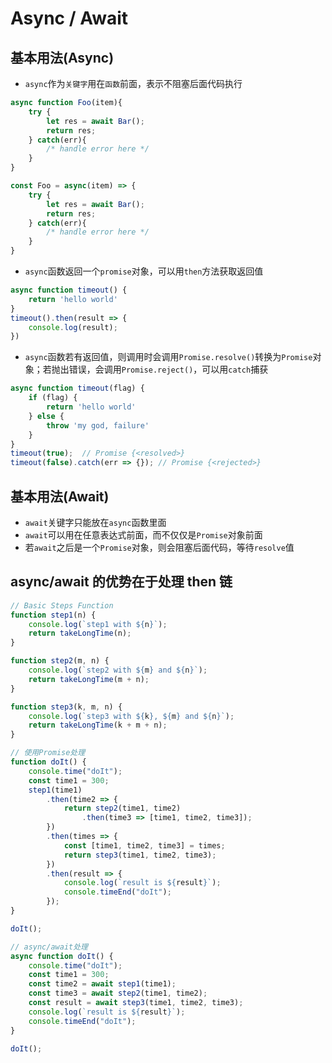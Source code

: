 # Async / Await

## 基本用法(Async)

- `async`作为`关键字`用在`函数`前面，表示不阻塞后面代码执行

```js
async function Foo(item){
    try {
        let res = await Bar();
        return res;
    } catch(err){
        /* handle error here */
    }
}

const Foo = async(item) => {
    try {
        let res = await Bar();
        return res;
    } catch(err){
        /* handle error here */
    }
}
```

- `async`函数返回一个`promise`对象，可以用`then`方法获取返回值
  
```js
async function timeout() {
    return 'hello world'
}
timeout().then(result => {
    console.log(result);
})
```

- `async`函数若有返回值，则调用时会调用`Promise.resolve()`转换为`Promise`对象；若抛出错误，会调用`Promise.reject()`，可以用`catch`捕获

```js
async function timeout(flag) {
    if (flag) {
        return 'hello world'
    } else {
        throw 'my god, failure'
    }
}
timeout(true);  // Promise {<resolved>}
timeout(false).catch(err => {}); // Promise {<rejected>}
```

## 基本用法(Await)

- `await`关键字只能放在`async`函数里面
- `await`可以用在任意表达式前面，而不仅仅是`Promise`对象前面
- 若`await`之后是一个`Promise`对象，则会阻塞后面代码，等待`resolve`值

## async/await 的优势在于处理 then 链

```js
// Basic Steps Function
function step1(n) {
    console.log(`step1 with ${n}`);
    return takeLongTime(n);
}

function step2(m, n) {
    console.log(`step2 with ${m} and ${n}`);
    return takeLongTime(m + n);
}

function step3(k, m, n) {
    console.log(`step3 with ${k}, ${m} and ${n}`);
    return takeLongTime(k + m + n);
}
```

```js
// 使用Promise处理
function doIt() {
    console.time("doIt");
    const time1 = 300;
    step1(time1)
        .then(time2 => {
            return step2(time1, time2)
                .then(time3 => [time1, time2, time3]);
        })
        .then(times => {
            const [time1, time2, time3] = times;
            return step3(time1, time2, time3);
        })
        .then(result => {
            console.log(`result is ${result}`);
            console.timeEnd("doIt");
        });
}

doIt();
```

```js
// async/await处理
async function doIt() {
    console.time("doIt");
    const time1 = 300;
    const time2 = await step1(time1);
    const time3 = await step2(time1, time2);
    const result = await step3(time1, time2, time3);
    console.log(`result is ${result}`);
    console.timeEnd("doIt");
}

doIt();
```